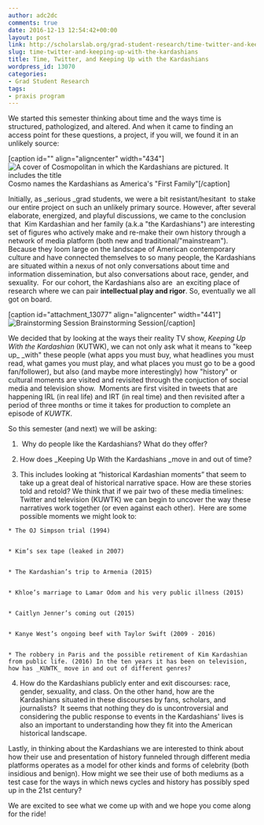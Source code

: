 ```yaml
---
author: adc2dc
comments: true
date: 2016-12-13 12:54:42+00:00
layout: post
link: http://scholarslab.org/grad-student-research/time-twitter-and-keeping-up-with-the-kardashians/
slug: time-twitter-and-keeping-up-with-the-kardashians
title: Time, Twitter, and Keeping Up with the Kardashians
wordpress_id: 13070
categories:
- Grad Student Research
tags:
- praxis program
---
```


We started this semester thinking about time and the ways time is structured, pathologized, and altered. And when it came to finding an access point for these questions, a project, if you will, we found it in an unlikely source:

[caption id="" align="aligncenter" width="434"]![A cover of Cosmopolitan in which the Kardashians are pictured. It includes the title ](http://www.awesomelyluvvie.com/wp-content/uploads/2015/10/Cosmopolitan-Kardashians.jpg) Cosmo names the Kardashians as America's "First Family"[/caption]



Initially, as _serious _grad students, we were a bit resistant/hesitant  to stake our entire project on such an unlikely primary source. However, after several elaborate, energized, and playful discussions, we came to the conclusion that  Kim Kardashian and her family (a.k.a "the Kardashians") are interesting set of figures who actively make and re-make their own history through a network of media platform (both new and traditional/"mainstream"). Because they loom large on the landscape of American contemporary culture and have connected themselves to so many people, the Kardashians are situated within a nexus of not only conversations about time and information dissemination, but also conversations about race, gender, and sexuality.  For our cohort, the Kardashians also are  an exciting place of research where we can pair **intellectual play and rigor**. So, eventually we all got on board. 

[caption id="attachment_13077" align="aligncenter" width="441"]![Brainstorming Session](http://scholarslab.org/wp-content/uploads/2016/12/IMG_7612-copy-300x235.jpg) Brainstorming Session[/caption]



We decided that by looking at the ways their reality TV show, _Keeping Up With the Kardashian_ (KUTWK), we can not only ask what it means to "keep up_ _with" these people (what apps you must buy, what headlines you must read, what games you must play, and what places you must go to be a good fan/follower), but also (and maybe more interestingly) how "history" or cultural moments are visited and revisited through the conjuction of social media and television show.  Moments are first visited in tweets that are happening IRL (in real life) and IRT (in real time) and then revisited after a period of three months or time it takes for production to complete an episode of _KUWTK_. 







So this semester (and next) we will be asking: 





 	
  1.  Why do people like the Kardashians? What do they offer?

 	
  2. How does _Keeping Up With the Kardashians _move in and out of time? 

 	
  3. This includes looking at “historical Kardashian moments” that seem to take up a great deal of historical narrative space. How are these stories told and retold? We think that if we pair two of these media timelines: Twitter and television (KUWTK) we can begin to uncover the way these narratives work together (or even against each other).  Here are some possible moments we might look to: 

 	
    * The OJ Simpson trial (1994)

 	
    * Kim’s sex tape (leaked in 2007) 

 	
    * The Kardashian’s trip to Armenia (2015)

 	
    * Khloe’s marriage to Lamar Odom and his very public illness (2015)

 	
    * Caitlyn Jenner’s coming out (2015)

 	
    * Kanye West’s ongoing beef with Taylor Swift (2009 - 2016)

 	
    * The robbery in Paris and the possible retirement of Kim Kardashian from public life. (2016) In the ten years it has been on television, how has _KUWTK_ move in and out of different genres?




 	
  4. How do the Kardashians publicly enter and exit discourses: race, gender, sexuality, and class. On the other hand, how are the Kardashians situated in these discourses by fans, scholars, and journalists?  It seems that nothing they do is uncontroversial and considering the public response to events in the Kardashians' lives is also an important to understanding how they fit into the American historical landscape. 




Lastly, in thinking about the Kardashians we are interested to think about how their use and presentation of history funneled through different media platforms operates as a model for other kinds and forms of celebrity (both insidious and benign). How might we see their use of both mediums as a test case for the ways in which news cycles and history has possibly sped up in the 21st century? 







We are excited to see what we come up with and we hope you come along for the ride! 
